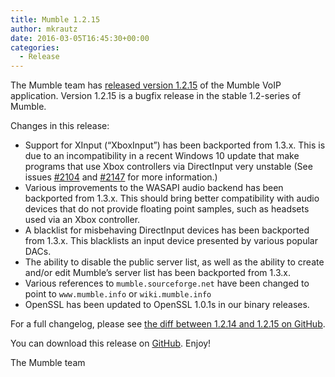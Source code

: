 ```yaml
---
title: Mumble 1.2.15
author: mkrautz
date: 2016-03-05T16:45:30+00:00
categories:
  - Release
---
```


The Mumble team has [released version 1.2.15][1] of the Mumble VoIP application. Version 1.2.15 is a bugfix release in
the stable 1.2-series of Mumble.

<!--more-->

Changes in this release:

- Support for XInput (&#8220;XboxInput&#8221;) has been backported from 1.3.x. This is due to an incompatibility in a
  recent Windows 10 update that make programs that use Xbox controllers via DirectInput very unstable (See issues
  [#2104][2] and [#2147][3] for more information.)
- Various improvements to the WASAPI audio backend has been backported from 1.3.x. This should bring better
  compatibility with audio devices that do not provide floating point samples, such as headsets used via an Xbox
  controller.
- A blacklist for misbehaving DirectInput devices has been backported from 1.3.x. This blacklists an input device
  presented by various popular DACs.
- The ability to disable the public server list, as well as the ability to create and/or edit Mumble&#8217;s server list
  has been backported from 1.3.x.
- Various references to `mumble.sourceforge.net` have been changed to point to `www.mumble.info` or `wiki.mumble.info`
- OpenSSL has been updated to OpenSSL 1.0.1s in our binary releases. </ul>

For a full changelog, please see [the diff between 1.2.14 and 1.2.15 on GitHub][4].

You can download this release on [GitHub][5]. Enjoy!

The Mumble team

[1]: https://github.com/mumble-voip/mumble/releases/tag/1.2.15
[2]: https://github.com/mumble-voip/mumble/issues/2104
[3]: https://github.com/mumble-voip/mumble/issues/2147
[4]: https://github.com/mumble-voip/mumble/compare/1.2.14...1.2.15
[5]:
  https://github.com/mumble-voip/mumble/releases/tag/1.2.15
  "https://github.com/mumble-voip/mumble/releases/tag/1.2.15"
